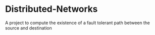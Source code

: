 # Distributed-Networks
A project to compute the existence of a fault tolerant path between the source and destination
